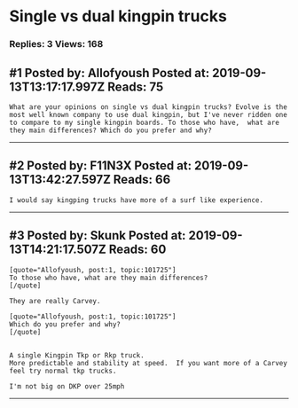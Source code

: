 # Single vs dual kingpin trucks

### Replies: 3 Views: 168

## \#1 Posted by: Allofyoush Posted at: 2019-09-13T13:17:17.997Z Reads: 75

```
What are your opinions on single vs dual kingpin trucks? Evolve is the most well known company to use dual kingpin, but I've never ridden one to compare to my single kingpin boards. To those who have,  what are they main differences? Which do you prefer and why?
```

---
## \#2 Posted by: F11N3X Posted at: 2019-09-13T13:42:27.597Z Reads: 66

```
I would say kingping trucks have more of a surf like experience.
```

---
## \#3 Posted by: Skunk Posted at: 2019-09-13T14:21:17.507Z Reads: 60

```
[quote="Allofyoush, post:1, topic:101725"]
To those who have, what are they main differences?
[/quote]

They are really Carvey.

[quote="Allofyoush, post:1, topic:101725"]
Which do you prefer and why?
[/quote]


A single Kingpin Tkp or Rkp truck. 
More predictable and stability at speed.  If you want more of a Carvey feel try normal tkp trucks.

I'm not big on DKP over 25mph
```

---
